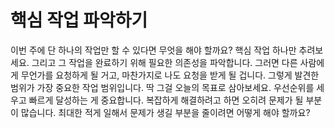 # 핵심 작업 파악하기

이번 주에 단 하나의 작업만 할 수 있다면 무엇을 해야 할까요?
핵심 작업 하나만 추려보세요.
그리고 그 작업을 완료하기 위해 필요한 의존성을 파악합니다.
그러면 다른 사람에게 무언가를 요청하게 될 거고, 마찬가지로 나도 요청을 받게 될 겁니다.
그렇게 발견한 범위가 가장 중요한 작업 범위입니다.
딱 그걸 오늘의 목표로 삼아보세요.
우선순위를 세우고 빠르게 달성하는 게 중요합니다.
복잡하게 해결하려고 하면 오히려 문제가 될 부분이 많습니다.
최대한 적게 일해서 문제가 생길 부분을 줄이려면 어떻게 해야 할까요?

